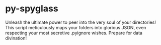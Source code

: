 # py-spyglass
Unleash the ultimate power to peer into the very soul of your directories! This script meticulously maps your folders into glorious JSON, even respecting your most secretive .pyignore wishes. Prepare for data divination!
